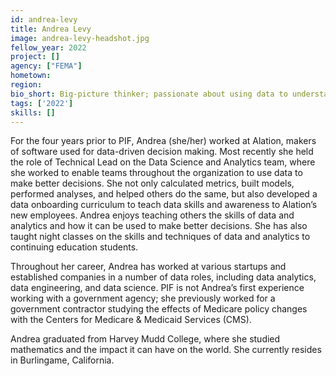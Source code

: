 ```yaml
---
id: andrea-levy
title: Andrea Levy
image: andrea-levy-headshot.jpg
fellow_year: 2022
project: []
agency: ["FEMA"]
hometown: 
region: 
bio_short: Big-picture thinker; passionate about using data to understand the world.
tags: ['2022']
skills: []
---
```


For the four years prior to PIF, Andrea (she/her) worked at Alation, makers of software used for data-driven decision making. Most recently she held the role of Technical Lead on the Data Science and Analytics team, where she worked to enable teams throughout the organization to use data to make better decisions. She not only calculated metrics, built models, performed analyses, and helped others do the same, but also developed a data onboarding curriculum to teach data skills and awareness to Alation’s new employees. Andrea enjoys teaching others the skills of data and analytics and how it can be used to make better decisions. She has also taught night classes on the skills and techniques of data and analytics to continuing education students.

Throughout her career, Andrea has worked at various startups and established companies in a number of data roles, including data analytics, data engineering, and data science. PIF is not Andrea’s first experience working with a government agency; she previously worked for a government contractor studying the effects of Medicare policy changes with the Centers for Medicare & Medicaid Services (CMS). 

Andrea graduated from Harvey Mudd College, where she studied mathematics and the impact it can have on the world. She currently resides in Burlingame, California.
